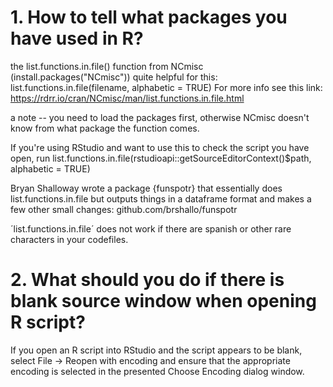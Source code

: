 # 1. How to tell what packages you have used in R?

the list.functions.in.file() function from NCmisc (install.packages("NCmisc")) quite helpful for this:
list.functions.in.file(filename, alphabetic = TRUE)
For more info see this link: https://rdrr.io/cran/NCmisc/man/list.functions.in.file.html

a note -- you need to load the packages first, otherwise NCmisc doesn't know from what package the function comes. 

If you're using RStudio and want to use this to check the script you have open, run list.functions.in.file(rstudioapi::getSourceEditorContext()$path, alphabetic = TRUE)

Bryan Shalloway wrote a package {funspotr} that essentially does list.functions.in.file but outputs things in a dataframe format and makes a few other small changes: github.com/brshallo/funspotr 

´list.functions.in.file´ does not work if there are spanish or other rare characters in your codefiles.

# 2. What should you do if there is blank source window when opening R script?

If you open an R script into RStudio and the script appears to be blank, select File -> Reopen with encoding and ensure that the appropriate encoding is selected in the presented Choose Encoding dialog window.

